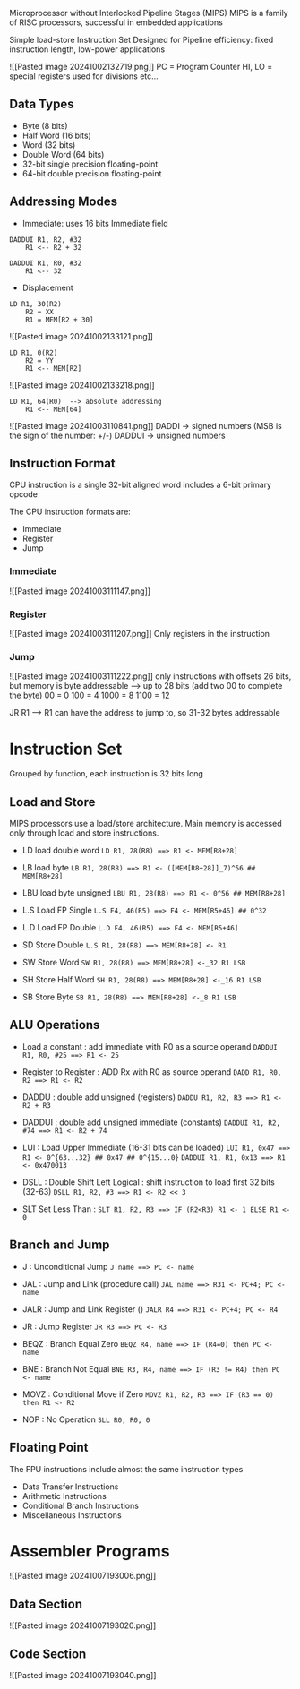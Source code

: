 Microprocessor without Interlocked Pipeline Stages (MIPS)
MIPS is a family of RISC processors, successful in embedded applications

Simple load-store Instruction Set
Designed for Pipeline efficiency: fixed instruction length, low-power applications

![[Pasted image 20241002132719.png]]
PC = Program Counter
HI, LO = special registers used for divisions etc...
## Data Types

- Byte (8 bits)
- Half Word (16 bits)
- Word (32 bits)
- Double Word (64 bits)
- 32-bit single precision floating-point
- 64-bit double precision floating-point
## Addressing Modes

- Immediate: uses 16 bits Immediate field
```
DADDUI R1, R2, #32
	R1 <-- R2 + 32

DADDUI R1, R0, #32
	R1 <-- 32
``` 

- Displacement
```
LD R1, 30(R2)
	R2 = XX
	R1 = MEM[R2 + 30]
```
![[Pasted image 20241002133121.png]]

```
LD R1, 0(R2)
	R2 = YY
	R1 <-- MEM[R2]
```
![[Pasted image 20241002133218.png]]

```
LD R1, 64(R0)  --> absolute addressing
	R1 <-- MEM[64]
```
![[Pasted image 20241003110841.png]]
DADDI -> signed numbers (MSB is the sign of the number: +/-)
DADDUI -> unsigned numbers
## Instruction Format
CPU instruction is a single 32-bit aligned word
	includes a 6-bit primary opcode

The CPU instruction formats are:
- Immediate
- Register
- Jump
### Immediate

![[Pasted image 20241003111147.png]]
### Register

![[Pasted image 20241003111207.png]]
Only registers in the instruction
### Jump

![[Pasted image 20241003111222.png]]
only instructions with offsets
26 bits, but memory is byte addressable --> up to 28 bits (add two 00 to complete the byte)
00 = 0     100 = 4    1000 = 8     1100 = 12

JR R1 --> R1 can have the address to jump to, so 31-32 bytes addressable
# Instruction Set
Grouped by function, each instruction is 32 bits long
## Load and Store
MIPS processors use a load/store architecture.
Main memory is accessed only through load and store instructions.

- LD load double word
	`LD R1, 28(R8) ==> R1 <- MEM[R8+28]`
- LB load byte
	`LB R1, 28(R8) ==> R1 <- ([MEM[R8+28]]_7)^56 ## MEM[R8+28]`
- LBU load byte unsigned
	`LBU R1, 28(R8) ==> R1 <- 0^56 ## MEM[R8+28]`

- L.S Load FP Single
	`L.S F4, 46(R5) ==> F4 <- MEM[R5+46] ## 0^32`
- L.D Load FP Double
	`L.D F4, 46(R5) ==> F4 <- MEM[R5+46]`

- SD Store Double
	`L.S R1, 28(R8) ==> MEM[R8+28] <- R1`
- SW Store Word
	`SW R1, 28(R8) ==> MEM[R8+28] <-_32 R1 LSB`
- SH  Store Half Word
	`SH R1, 28(R8) ==> MEM[R8+28] <-_16 R1 LSB`
- SB Store Byte
	`SB R1, 28(R8) ==> MEM[R8+28] <-_8 R1 LSB`
## ALU Operations

- Load a constant : add immediate with R0 as a source operand
	`DADDUI R1, R0, #25 ==> R1 <- 25`

- Register to Register : ADD Rx with R0 as source operand
	`DADD R1, R0, R2 ==> R1 <- R2`

- DADDU : double add unsigned (registers)
	`DADDU R1, R2, R3 ==> R1 <- R2 + R3`
- DADDUI : double add unsigned immediate (constants)
	`DADDUI R1, R2, #74 ==> R1 <- R2 + 74`
- LUI : Load Upper Immediate (16-31 bits can be loaded)
	`LUI R1, 0x47 ==> R1 <- 0^{63...32} ## 0x47 ## 0^{15...0}`
	`DADDUI R1, R1, 0x13 ==> R1 <- 0x470013`

- DSLL : Double Shift Left Logical : shift instruction to load first 32 bits (32-63)
	`DSLL R1, R2, #3 ==> R1 <- R2 << 3`
- SLT Set Less Than : 
	`SLT R1, R2, R3 ==> IF (R2<R3) R1 <- 1 ELSE R1 <- 0`

## Branch and Jump

- J : Unconditional Jump
	`J name ==> PC <- name`
- JAL : Jump and Link (procedure call)
	`JAL name ==> R31 <- PC+4; PC <- name`
- JALR : Jump and Link Register ()
	`JALR R4 ==> R31 <- PC+4; PC <- R4`

- JR : Jump Register
	`JR R3 ==> PC <- R3`
- BEQZ : Branch Equal Zero
	`BEQZ R4, name ==> IF (R4=0) then PC <- name`
- BNE : Branch Not Equal
	`BNE R3, R4, name ==> IF (R3 != R4) then PC <- name`

- MOVZ : Conditional Move if Zero
	`MOVZ R1, R2, R3 ==> IF (R3 == 0) then R1 <- R2`
- NOP : No Operation
	`SLL R0, R0, 0`
## Floating Point

The FPU instructions include almost the same instruction types
- Data Transfer Instructions
- Arithmetic Instructions
- Conditional Branch Instructions
- Miscellaneous Instructions

# Assembler Programs

![[Pasted image 20241007193006.png]]

## Data Section
![[Pasted image 20241007193020.png]]
## Code Section
![[Pasted image 20241007193040.png]]

